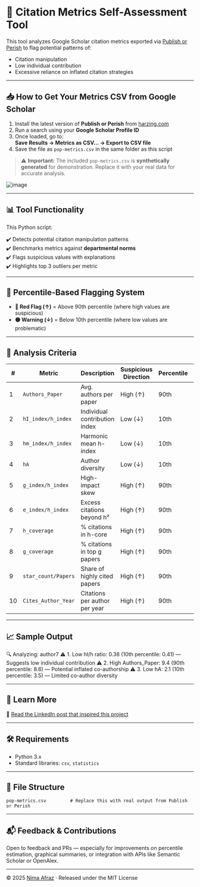 # 🧠 Citation Metrics Self-Assessment Tool

This tool analyzes Google Scholar citation metrics exported via [Publish or Perish](https://harzing.com/resources/publish-or-perish) to flag potential patterns of:
- Citation manipulation
- Low individual contribution
- Excessive reliance on inflated citation strategies

---

## 📥 How to Get Your Metrics CSV from Google Scholar

1. Install the latest version of **Publish or Perish** from [harzing.com](https://harzing.com/resources/publish-or-perish)
2. Run a search using your **Google Scholar Profile ID**
3. Once loaded, go to:  
   **Save Results → Metrics as CSV... → Export to CSV file**
4. Save the file as `pop-metrics.csv` in the same folder as this script

> ⚠️ **Important:** The included `pop-metrics.csv` is **synthetically generated** for demonstration. Replace it with your real data for accurate analysis.

![image](https://github.com/user-attachments/assets/15f70a22-d39d-4b60-9102-ab48fa48856e)

---

## 📊 Tool Functionality

This Python script:

✔️ Detects potential citation manipulation patterns  
✔️ Benchmarks metrics against **departmental norms**  
✔️ Flags suspicious values with explanations  
✔️ Highlights top 3 outliers per metric  

---

## 🎯 Percentile-Based Flagging System

- **🔴 Red Flag (↑)** = Above 90th percentile (where high values are suspicious)
- **🟡 Warning (↓)** = Below 10th percentile (where low values are problematic)

---

## 📌 Analysis Criteria

| # | Metric                | Description                          | Suspicious Direction | Percentile | Rationale |
|---|-----------------------|--------------------------------------|----------------------|------------|-----------|
| 1 | `Authors_Paper`       | Avg. authors per paper               | High (↑)             | 90th       | Inflated co-authorship |
| 2 | `hI_index/h_index`    | Individual contribution index        | Low (↓)              | 10th       | Low personal input |
| 3 | `hm_index/h_index`    | Harmonic mean h-index                | Low (↓)              | 10th       | Dominant co-authors |
| 4 | `hA`                  | Author diversity                     | Low (↓)              | 10th       | Narrow collaboration |
| 5 | `g_index/h_index`     | High-impact skew                     | High (↑)             | 90th       | Citation stacking |
| 6 | `e_index/h_index`     | Excess citations beyond h²           | High (↑)             | 90th       | Artificial boosting |
| 7 | `h_coverage`          | % citations in h-core                | High (↑)             | 90th       | Concentrated impact |
| 8 | `g_coverage`          | % citations in top g papers          | High (↑)             | 90th       | "Blockbuster" dependence |
| 9 | `star_count/Papers`   | Share of highly cited papers         | High (↑)             | 90th       | Selective promotion |
|10 | `Cites_Author_Year`   | Citations per author per year        | High (↑)             | 90th       | Possible self-citation |

---

## 📈 Sample Output

🔍 Analyzing: author7
⚠️ 1. Low hI/h ratio: 0.38 (10th percentile: 0.41) — Suggests low individual contribution
⚠️ 2. High Authors_Paper: 9.4 (90th percentile: 8.6) — Potential inflated co-authorship
⚠️ 3. Low hA: 2.1 (10th percentile: 3.5) — Limited co-author diversity

---

## 🔗 Learn More

🧵 [Read the LinkedIn post that inspired this project](https://www.linkedin.com/posts/nimaafraz_is-your-h-index-telling-the-truth-or-just-activity-7347945048233136130-JXKY)

---

## 🛠️ Requirements

- Python 3.x
- Standard libraries: `csv`, `statistics`

---

## 📎 File Structure

```
pop-metrics.csv         # Replace this with real output from Publish or Perish

```

---

## 📬 Feedback & Contributions

Open to feedback and PRs — especially for improvements on percentile estimation, graphical summaries, or integration with APIs like Semantic Scholar or OpenAlex.

---

© 2025 [Nima Afraz](https://www.nima.ie) · Released under the MIT License


